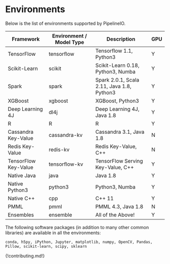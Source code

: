 # Environments

Below is the list of environments supported by PipelineIO. 

| Framework            | Environment / Model Type | Description                                      | GPU |
| -------------------- | ------------------------ | ------------------------------------------------ | --- |
| TensorFlow           | tensorflow               | Tensorflow 1.1, Python3                          |  Y  |
| Scikit-Learn         | scikit                   | Scikit-Learn 0.18, Python3, Numba                |  Y  |
| Spark                | spark                    | Spark 2.0.1, Scala 2.11, Java 1.8, Python3       |  Y  |
| XGBoost              | xgboost                  | XGBoost, Python3                                 |  Y  |
| Deep Learning 4J     | dl4j                     | Deep Learning 4J, Java 1.8                       |  Y  |
| R                    | R                        | R                                                |  Y  |
| Cassandra Key-Value  | cassandra-kv             | Cassandra 3.1, Java 1.8                          |  N  |
| Redis Key-Value      | redis-kv                 | Redis Key-Value, C++                             |  N  |
| TensorFlow Key-Value | tensorflow-kv            | TensorFlow Serving Key-Value, C++                |  Y  |
| Native Java          | java                     | Java 1.8                                         |  Y  |
| Native Python3       | python3                  | Python3, Numba                                   |  Y  |
| Native C++           | cpp                      | C++ 11                                           |  Y  |
| PMML                 | pmml                     | PMML 4.3, Java 1.8                               |  N  |
| Ensembles            | ensemble                 | All of the Above!                                |  Y  |


The following software packages (in addition to many other common libraries) are available in all the environments:
```
conda, h5py, iPython, Jupyter, matplotlib, numpy, OpenCV, Pandas, Pillow, scikit-learn, scipy, sklearn
```

{!contributing.md!}
